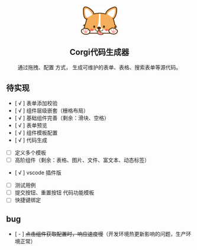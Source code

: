 <!--
 * @Description: 
 * @Author: xluoyu
 * @LastEditTime: 2022-08-11 10:39:13
-->
<p align="center">
  <img src="./public/logo.png" width="100" align="center"></img>

  <h2 align="center">Corgi代码生成器</h2>

  <p align="center">通过拖拽、配置 方式， 生成可维护的表单、表格、搜索表单等源代码。</p>
</p>

## 待实现

- [ √ ] 表单添加校验
- [ √ ] 组件层级嵌套（栅格布局）
- [ √ ] 基础组件完善（剩余：滑块、空格）
- [ √ ] 表单预览
- [ √ ] 组件模板配置
- [ √ ] 代码生成
- [ ] 定义多个模板
- [ ] 高阶组件（剩余：表格、图片、文件、富文本、动态标签）
- [ √ ] vscode 插件版
- [ ] 测试用例
- [ ] 提交按钮、重置按钮 代码功能模板
- [ ] 快捷键绑定

## bug

- [ - ] ~~点击组件获取配置时，响应速度慢~~（开发环境热更新影响的问题，生产环境正常）
